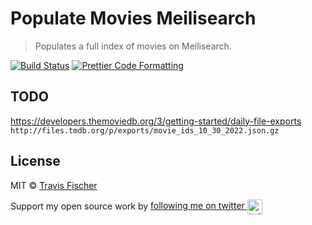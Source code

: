 # Populate Movies Meilisearch

> Populates a full index of movies on Meilisearch.

[![Build Status](https://github.com/transitive-bullshit/populate-movies-meilisearch/actions/workflows/build.yml/badge.svg)](https://github.com/transitive-bullshit/populate-movies-meilisearch/actions/workflows/build.yml) [![Prettier Code Formatting](https://img.shields.io/badge/code_style-prettier-brightgreen.svg)](https://prettier.io)

## TODO

https://developers.themoviedb.org/3/getting-started/daily-file-exports
`http://files.tmdb.org/p/exports/movie_ids_10_30_2022.json.gz`

## License

MIT © [Travis Fischer](https://transitivebullsh.it)

Support my open source work by <a href="https://twitter.com/transitive_bs">following me on twitter <img src="https://storage.googleapis.com/saasify-assets/twitter-logo.svg" alt="twitter" height="24px" align="center"></a>
